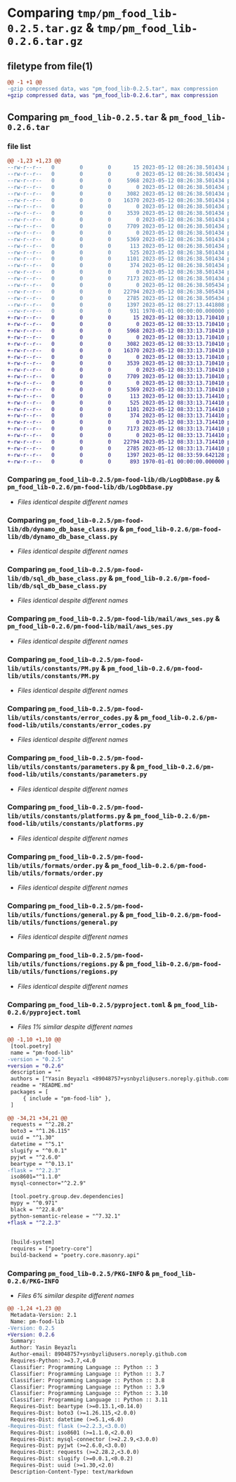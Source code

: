 # Comparing `tmp/pm_food_lib-0.2.5.tar.gz` & `tmp/pm_food_lib-0.2.6.tar.gz`

## filetype from file(1)

```diff
@@ -1 +1 @@
-gzip compressed data, was "pm_food_lib-0.2.5.tar", max compression
+gzip compressed data, was "pm_food_lib-0.2.6.tar", max compression
```

## Comparing `pm_food_lib-0.2.5.tar` & `pm_food_lib-0.2.6.tar`

### file list

```diff
@@ -1,23 +1,23 @@
--rw-r--r--   0        0        0       15 2023-05-12 08:26:38.501434 pm_food_lib-0.2.5/README.md
--rw-r--r--   0        0        0        0 2023-05-12 08:26:38.501434 pm_food_lib-0.2.5/pm-food-lib/__init__.py
--rw-r--r--   0        0        0     5968 2023-05-12 08:26:38.501434 pm_food_lib-0.2.5/pm-food-lib/db/LogDbBase.py
--rw-r--r--   0        0        0        0 2023-05-12 08:26:38.501434 pm_food_lib-0.2.5/pm-food-lib/db/__init__.py
--rw-r--r--   0        0        0     3082 2023-05-12 08:26:38.501434 pm_food_lib-0.2.5/pm-food-lib/db/dynamo_db_base_class.py
--rw-r--r--   0        0        0    16370 2023-05-12 08:26:38.501434 pm_food_lib-0.2.5/pm-food-lib/db/sql_db_base_class.py
--rw-r--r--   0        0        0        0 2023-05-12 08:26:38.501434 pm_food_lib-0.2.5/pm-food-lib/mail/__init__.py
--rw-r--r--   0        0        0     3539 2023-05-12 08:26:38.501434 pm_food_lib-0.2.5/pm-food-lib/mail/aws_ses.py
--rw-r--r--   0        0        0        0 2023-05-12 08:26:38.501434 pm_food_lib-0.2.5/pm-food-lib/utils/__init__.py
--rw-r--r--   0        0        0     7709 2023-05-12 08:26:38.501434 pm_food_lib-0.2.5/pm-food-lib/utils/constants/PM.py
--rw-r--r--   0        0        0        0 2023-05-12 08:26:38.501434 pm_food_lib-0.2.5/pm-food-lib/utils/constants/__init__.py
--rw-r--r--   0        0        0     5369 2023-05-12 08:26:38.501434 pm_food_lib-0.2.5/pm-food-lib/utils/constants/error_codes.py
--rw-r--r--   0        0        0      113 2023-05-12 08:26:38.501434 pm_food_lib-0.2.5/pm-food-lib/utils/constants/log_levels.py
--rw-r--r--   0        0        0      525 2023-05-12 08:26:38.501434 pm_food_lib-0.2.5/pm-food-lib/utils/constants/parameters.py
--rw-r--r--   0        0        0     1101 2023-05-12 08:26:38.501434 pm_food_lib-0.2.5/pm-food-lib/utils/constants/platforms.py
--rw-r--r--   0        0        0      374 2023-05-12 08:26:38.501434 pm_food_lib-0.2.5/pm-food-lib/utils/constants/products.py
--rw-r--r--   0        0        0        0 2023-05-12 08:26:38.501434 pm_food_lib-0.2.5/pm-food-lib/utils/formats/__init__.py
--rw-r--r--   0        0        0     7173 2023-05-12 08:26:38.501434 pm_food_lib-0.2.5/pm-food-lib/utils/formats/order.py
--rw-r--r--   0        0        0        0 2023-05-12 08:26:38.505434 pm_food_lib-0.2.5/pm-food-lib/utils/functions/__init__.py
--rw-r--r--   0        0        0    22794 2023-05-12 08:26:38.505434 pm_food_lib-0.2.5/pm-food-lib/utils/functions/general.py
--rw-r--r--   0        0        0     2785 2023-05-12 08:26:38.505434 pm_food_lib-0.2.5/pm-food-lib/utils/functions/regions.py
--rw-r--r--   0        0        0     1397 2023-05-12 08:27:13.441808 pm_food_lib-0.2.5/pyproject.toml
--rw-r--r--   0        0        0      931 1970-01-01 00:00:00.000000 pm_food_lib-0.2.5/PKG-INFO
+-rw-r--r--   0        0        0       15 2023-05-12 08:33:13.710410 pm_food_lib-0.2.6/README.md
+-rw-r--r--   0        0        0        0 2023-05-12 08:33:13.710410 pm_food_lib-0.2.6/pm-food-lib/__init__.py
+-rw-r--r--   0        0        0     5968 2023-05-12 08:33:13.710410 pm_food_lib-0.2.6/pm-food-lib/db/LogDbBase.py
+-rw-r--r--   0        0        0        0 2023-05-12 08:33:13.710410 pm_food_lib-0.2.6/pm-food-lib/db/__init__.py
+-rw-r--r--   0        0        0     3082 2023-05-12 08:33:13.710410 pm_food_lib-0.2.6/pm-food-lib/db/dynamo_db_base_class.py
+-rw-r--r--   0        0        0    16370 2023-05-12 08:33:13.710410 pm_food_lib-0.2.6/pm-food-lib/db/sql_db_base_class.py
+-rw-r--r--   0        0        0        0 2023-05-12 08:33:13.710410 pm_food_lib-0.2.6/pm-food-lib/mail/__init__.py
+-rw-r--r--   0        0        0     3539 2023-05-12 08:33:13.710410 pm_food_lib-0.2.6/pm-food-lib/mail/aws_ses.py
+-rw-r--r--   0        0        0        0 2023-05-12 08:33:13.710410 pm_food_lib-0.2.6/pm-food-lib/utils/__init__.py
+-rw-r--r--   0        0        0     7709 2023-05-12 08:33:13.710410 pm_food_lib-0.2.6/pm-food-lib/utils/constants/PM.py
+-rw-r--r--   0        0        0        0 2023-05-12 08:33:13.710410 pm_food_lib-0.2.6/pm-food-lib/utils/constants/__init__.py
+-rw-r--r--   0        0        0     5369 2023-05-12 08:33:13.710410 pm_food_lib-0.2.6/pm-food-lib/utils/constants/error_codes.py
+-rw-r--r--   0        0        0      113 2023-05-12 08:33:13.714410 pm_food_lib-0.2.6/pm-food-lib/utils/constants/log_levels.py
+-rw-r--r--   0        0        0      525 2023-05-12 08:33:13.714410 pm_food_lib-0.2.6/pm-food-lib/utils/constants/parameters.py
+-rw-r--r--   0        0        0     1101 2023-05-12 08:33:13.714410 pm_food_lib-0.2.6/pm-food-lib/utils/constants/platforms.py
+-rw-r--r--   0        0        0      374 2023-05-12 08:33:13.714410 pm_food_lib-0.2.6/pm-food-lib/utils/constants/products.py
+-rw-r--r--   0        0        0        0 2023-05-12 08:33:13.714410 pm_food_lib-0.2.6/pm-food-lib/utils/formats/__init__.py
+-rw-r--r--   0        0        0     7173 2023-05-12 08:33:13.714410 pm_food_lib-0.2.6/pm-food-lib/utils/formats/order.py
+-rw-r--r--   0        0        0        0 2023-05-12 08:33:13.714410 pm_food_lib-0.2.6/pm-food-lib/utils/functions/__init__.py
+-rw-r--r--   0        0        0    22794 2023-05-12 08:33:13.714410 pm_food_lib-0.2.6/pm-food-lib/utils/functions/general.py
+-rw-r--r--   0        0        0     2785 2023-05-12 08:33:13.714410 pm_food_lib-0.2.6/pm-food-lib/utils/functions/regions.py
+-rw-r--r--   0        0        0     1397 2023-05-12 08:33:59.642128 pm_food_lib-0.2.6/pyproject.toml
+-rw-r--r--   0        0        0      893 1970-01-01 00:00:00.000000 pm_food_lib-0.2.6/PKG-INFO
```

### Comparing `pm_food_lib-0.2.5/pm-food-lib/db/LogDbBase.py` & `pm_food_lib-0.2.6/pm-food-lib/db/LogDbBase.py`

 * *Files identical despite different names*

### Comparing `pm_food_lib-0.2.5/pm-food-lib/db/dynamo_db_base_class.py` & `pm_food_lib-0.2.6/pm-food-lib/db/dynamo_db_base_class.py`

 * *Files identical despite different names*

### Comparing `pm_food_lib-0.2.5/pm-food-lib/db/sql_db_base_class.py` & `pm_food_lib-0.2.6/pm-food-lib/db/sql_db_base_class.py`

 * *Files identical despite different names*

### Comparing `pm_food_lib-0.2.5/pm-food-lib/mail/aws_ses.py` & `pm_food_lib-0.2.6/pm-food-lib/mail/aws_ses.py`

 * *Files identical despite different names*

### Comparing `pm_food_lib-0.2.5/pm-food-lib/utils/constants/PM.py` & `pm_food_lib-0.2.6/pm-food-lib/utils/constants/PM.py`

 * *Files identical despite different names*

### Comparing `pm_food_lib-0.2.5/pm-food-lib/utils/constants/error_codes.py` & `pm_food_lib-0.2.6/pm-food-lib/utils/constants/error_codes.py`

 * *Files identical despite different names*

### Comparing `pm_food_lib-0.2.5/pm-food-lib/utils/constants/parameters.py` & `pm_food_lib-0.2.6/pm-food-lib/utils/constants/parameters.py`

 * *Files identical despite different names*

### Comparing `pm_food_lib-0.2.5/pm-food-lib/utils/constants/platforms.py` & `pm_food_lib-0.2.6/pm-food-lib/utils/constants/platforms.py`

 * *Files identical despite different names*

### Comparing `pm_food_lib-0.2.5/pm-food-lib/utils/formats/order.py` & `pm_food_lib-0.2.6/pm-food-lib/utils/formats/order.py`

 * *Files identical despite different names*

### Comparing `pm_food_lib-0.2.5/pm-food-lib/utils/functions/general.py` & `pm_food_lib-0.2.6/pm-food-lib/utils/functions/general.py`

 * *Files identical despite different names*

### Comparing `pm_food_lib-0.2.5/pm-food-lib/utils/functions/regions.py` & `pm_food_lib-0.2.6/pm-food-lib/utils/functions/regions.py`

 * *Files identical despite different names*

### Comparing `pm_food_lib-0.2.5/pyproject.toml` & `pm_food_lib-0.2.6/pyproject.toml`

 * *Files 1% similar despite different names*

```diff
@@ -1,10 +1,10 @@
 [tool.poetry]
 name = "pm-food-lib"
-version = "0.2.5"
+version = "0.2.6"
 description = ""
 authors = ["Yasin Beyazlı <89048757+ysnbyzli@users.noreply.github.com>"]
 readme = "README.md"
 packages = [
     { include = "pm-food-lib" },
 ]
 
@@ -34,21 +34,21 @@
 requests = "^2.28.2"
 boto3 = "^1.26.115"
 uuid = "^1.30"
 datetime = "^5.1"
 slugify = "^0.0.1"
 pyjwt = "^2.6.0"
 beartype = "^0.13.1"
-flask = "^2.2.3"
 iso8601="^1.1.0"
 mysql-connector="^2.2.9"
 
 [tool.poetry.group.dev.dependencies]
 mypy = "^0.971"
 black = "^22.8.0"
 python-semantic-release = "^7.32.1"
+flask = "^2.2.3"
 
 
 [build-system]
 requires = ["poetry-core"]
 build-backend = "poetry.core.masonry.api"
```

### Comparing `pm_food_lib-0.2.5/PKG-INFO` & `pm_food_lib-0.2.6/PKG-INFO`

 * *Files 6% similar despite different names*

```diff
@@ -1,24 +1,23 @@
 Metadata-Version: 2.1
 Name: pm-food-lib
-Version: 0.2.5
+Version: 0.2.6
 Summary: 
 Author: Yasin Beyazlı
 Author-email: 89048757+ysnbyzli@users.noreply.github.com
 Requires-Python: >=3.7,<4.0
 Classifier: Programming Language :: Python :: 3
 Classifier: Programming Language :: Python :: 3.7
 Classifier: Programming Language :: Python :: 3.8
 Classifier: Programming Language :: Python :: 3.9
 Classifier: Programming Language :: Python :: 3.10
 Classifier: Programming Language :: Python :: 3.11
 Requires-Dist: beartype (>=0.13.1,<0.14.0)
 Requires-Dist: boto3 (>=1.26.115,<2.0.0)
 Requires-Dist: datetime (>=5.1,<6.0)
-Requires-Dist: flask (>=2.2.3,<3.0.0)
 Requires-Dist: iso8601 (>=1.1.0,<2.0.0)
 Requires-Dist: mysql-connector (>=2.2.9,<3.0.0)
 Requires-Dist: pyjwt (>=2.6.0,<3.0.0)
 Requires-Dist: requests (>=2.28.2,<3.0.0)
 Requires-Dist: slugify (>=0.0.1,<0.0.2)
 Requires-Dist: uuid (>=1.30,<2.0)
 Description-Content-Type: text/markdown
```

